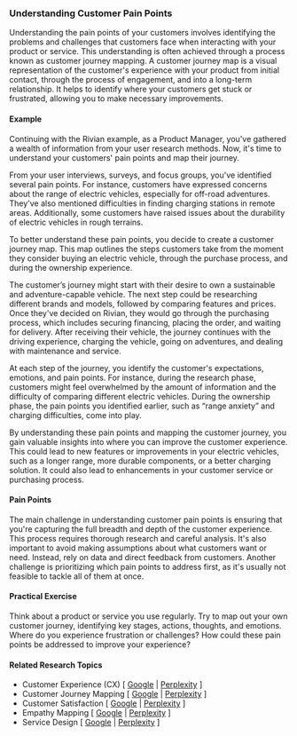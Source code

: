 ### Understanding Customer Pain Points

Understanding the pain points of your customers involves identifying the problems and challenges that customers face when interacting with your product or service. This understanding is often achieved through a process known as customer journey mapping. A customer journey map is a visual representation of the customer's experience with your product from initial contact, through the process of engagement, and into a long-term relationship. It helps to identify where your customers get stuck or frustrated, allowing you to make necessary improvements.

#### Example

Continuing with the Rivian example, as a Product Manager, you've gathered a wealth of information from your user research methods. Now, it's time to understand your customers' pain points and map their journey.

From your user interviews, surveys, and focus groups, you've identified several pain points. For instance, customers have expressed concerns about the range of electric vehicles, especially for off-road adventures. They've also mentioned difficulties in finding charging stations in remote areas. Additionally, some customers have raised issues about the durability of electric vehicles in rough terrains.

To better understand these pain points, you decide to create a customer journey map. This map outlines the steps customers take from the moment they consider buying an electric vehicle, through the purchase process, and during the ownership experience.

The customer’s journey might start with their desire to own a sustainable and adventure-capable vehicle. The next step could be researching different brands and models, followed by comparing features and prices. Once they've decided on Rivian, they would go through the purchasing process, which includes securing financing, placing the order, and waiting for delivery. After receiving their vehicle, the journey continues with the driving experience, charging the vehicle, going on adventures, and dealing with maintenance and service.

At each step of the journey, you identify the customer's expectations, emotions, and pain points. For instance, during the research phase, customers might feel overwhelmed by the amount of information and the difficulty of comparing different electric vehicles. During the ownership phase, the pain points you identified earlier, such as “range anxiety” and charging difficulties, come into play.

By understanding these pain points and mapping the customer journey, you gain valuable insights into where you can improve the customer experience. This could lead to new features or improvements in your electric vehicles, such as a longer range, more durable components, or a better charging solution. It could also lead to enhancements in your customer service or purchasing process.

#### Pain Points

The main challenge in understanding customer pain points is ensuring that you're capturing the full breadth and depth of the customer experience. This process requires thorough research and careful analysis. It's also important to avoid making assumptions about what customers want or need. Instead, rely on data and direct feedback from customers. Another challenge is prioritizing which pain points to address first, as it's usually not feasible to tackle all of them at once.

#### Practical Exercise

Think about a product or service you use regularly. Try to map out your own customer journey, identifying key stages, actions, thoughts, and emotions. Where do you experience frustration or challenges? How could these pain points be addressed to improve your experience?

#### Related Research Topics

- Customer Experience (CX) [ [Google](https://www.google.com/search?q=Customer%20Experience%20%28CX%29%20in%20product%20management) | [Perplexity](https://www.perplexity.ai/?q=Customer%20Experience%20%28CX%29%20in%20product%20management) ]
- Customer Journey Mapping [ [Google](https://www.google.com/search?q=Customer%20Journey%20Mapping%20in%20product%20management) | [Perplexity](https://www.perplexity.ai/?q=Customer%20Journey%20Mapping%20in%20product%20management) ]
- Customer Satisfaction [ [Google](https://www.google.com/search?q=Customer%20Satisfaction%20in%20product%20management) | [Perplexity](https://www.perplexity.ai/?q=Customer%20Satisfaction%20in%20product%20management) ]
- Empathy Mapping [ [Google](https://www.google.com/search?q=Empathy%20Mapping%20in%20product%20management) | [Perplexity](https://www.perplexity.ai/?q=Empathy%20Mapping%20in%20product%20management) ]
- Service Design [ [Google](https://www.google.com/search?q=Service%20Design%20in%20product%20management) | [Perplexity](https://www.perplexity.ai/?q=Service%20Design%20in%20product%20management) ]


